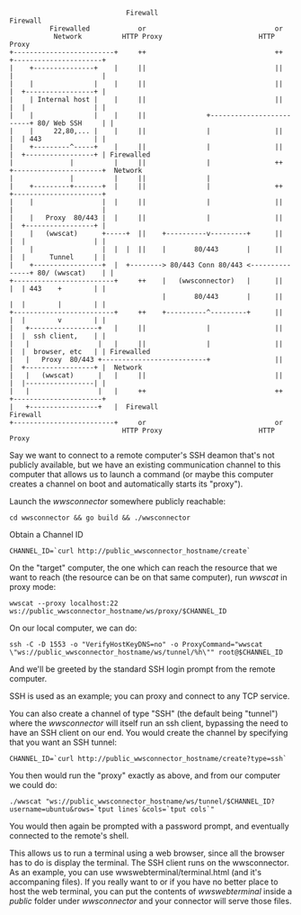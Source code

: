 ```
                             Firewall                          Firewall
          Firewalled            or                                or
           Network          HTTP Proxy                        HTTP Proxy
+-------------------------+     ++                                ++    +----------------------+
|    +---------------+    |     ||                                ||    |                      |
|    |               |    |     ||                                ||    |  +-----------------+ |
|    | Internal host |    |     ||                                ||    |  |                 | |
|    |               |    |     ||               +-------------------------+ 80/ Web SSH     | |
|    |     22,80,... |    |     ||               |                ||    |  | 443             | |
|    +---------^-----+    |     ||               |                ||    |  +-----------------+ | Firewalled
|              |          |     ||               |                ++    +----------------------+  Network
|              |          |     ||               |
|    +---------+-------+  |     ||               |                ++    +----------------------+
|    |                 |  |     ||               |                ||    |                      |
|    |   Proxy  80/443 |  |     ||               |                ||    |  +-----------------+ |
|    |   (wwscat)      +-----+  ||    +----------v---------+      ||    |  |                 | |
|    |                 |  |  |  ||    |       80/443       |      ||    |  |      Tunnel     | |
|    +-----------------+  |  +--------> 80/443 Conn 80/443 <---------------+ 80/ (wwscat)    | |
+-------------------------+     ++    |   (wwsconnector)   |      ||    |  | 443    +        | |
                                      |       80/443       |      ||    |  |        |        | |
+-------------------------+     ++    +----------^---------+      ||    |  |        v        | |
|   +-----------------+   |     ||               |                ||    |  |  ssh client,    | |
|   |                 |   |     ||               |                ||    |  |  browser, etc   | | Firewalled
|   |   Proxy  80/443 +--------------------------+                ||    |  +-----------------+ |  Network
|   |   (wwscat)      |   |     ||                                ||    |  |-----------------| |
|   |                 |   |     ++                                ++    +----------------------+
|   +-----------------+   |  Firewall                          Firewall
+-------------------------+     or                                or
                            HTTP Proxy                        HTTP Proxy

```
Say we want to connect to a remote computer's SSH deamon that's not publicly available, but we have an existing communication channel to this computer that allows us to launch a command (or maybe this computer creates a channel on boot and automatically starts its "proxy").

Launch the *wwsconnector* somewhere publicly reachable:

`cd wwsconnector && go build && ./wwsconnector`

Obtain a Channel ID

``CHANNEL_ID=`curl http://public_wwsconnector_hostname/create` ``

On the "target" computer, the one which can reach the resource that we want to reach (the resource can be on that same computer), run *wwscat* in proxy mode:

`wwscat --proxy localhost:22 ws://public_wwsconnector_hostname/ws/proxy/$CHANNEL_ID`

On our local computer, we can do:

`ssh -C -D 1553 -o "VerifyHostKeyDNS=no" -o ProxyCommand="wwscat \"ws://public_wwsconnector_hostname/ws/tunnel/%h\"" root@$CHANNEL_ID`

And we'll be greeted by the standard SSH login prompt from the remote computer.

SSH is used as an example; you can proxy and connect to any TCP service.

You can also create a channel of type "SSH" (the default being "tunnel") where the *wwsconnector* will itself run an ssh client, bypassing the need to have an SSH client on our end. You would create the channel by specifying that you want an SSH tunnel:

``CHANNEL_ID=`curl http://public_wwsconnector_hostname/create?type=ssh` ``

You then would run the "proxy" exactly as above, and from our computer we could do:

``./wwscat "ws://public_wwsconnector_hostname/ws/tunnel/$CHANNEL_ID?username=ubuntu&rows=`tput lines`&cols=`tput cols`"``

You would then again be prompted with a password prompt, and eventually connected to the remote's shell.

This allows us to run a terminal using a web browser, since all the browser has to do is display the terminal. The SSH client runs on the wwsconnector. As an example, you can use wwswebterminal/terminal.html (and it's accompaning files). If you really want to or if you have no better place to host the web terminal, you can put the contents of *wwswebterminal* inside a *public* folder under *wwsconnector* and your connector will serve those files. 

